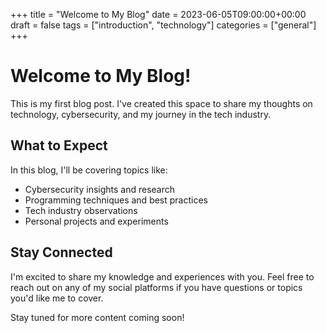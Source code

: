+++
title = "Welcome to My Blog"
date = 2023-06-05T09:00:00+00:00
draft = false
tags = ["introduction", "technology"]
categories = ["general"]
+++

# Welcome to My Blog!

This is my first blog post. I've created this space to share my thoughts on technology, cybersecurity, and my journey in the tech industry.

## What to Expect

In this blog, I'll be covering topics like:

- Cybersecurity insights and research
- Programming techniques and best practices
- Tech industry observations
- Personal projects and experiments

## Stay Connected

I'm excited to share my knowledge and experiences with you. Feel free to reach out on any of my social platforms if you have questions or topics you'd like me to cover.

Stay tuned for more content coming soon!

